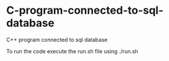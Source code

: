 # C-program-connected-to-sql-database
C++ program connected to sql database
 
To run the code execute the run.sh file using ./run.sh
